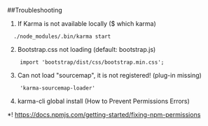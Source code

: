 ##Troubleshooting

1. If Karma is not available locally ($ which karma)
```
  ./node_modules/.bin/karma start
```

2. Bootstrap.css not loading (default: bootstrap.js)

```
    import 'bootstrap/dist/css/bootstrap.min.css';
```

3. Can not load "sourcemap", it is not registered! (plug-in missing)

```
    'karma-sourcemap-loader'
```

4. karma-cli global install (How to Prevent Permissions Errors)

*! https://docs.npmjs.com/getting-started/fixing-npm-permissions
